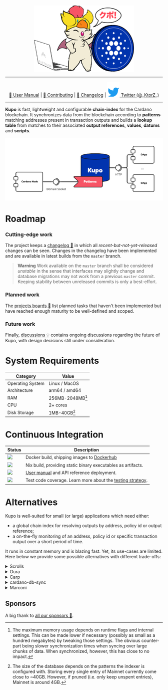 <p align="center">
  <img src="./docs/kupo.png" width="320" />
</p>

---

<p align="center">
  <a href="https://cardanosolutions.github.io/kupo">📖 User Manual</a>
  |
  <a href="CONTRIBUTING.md">🤝 Contributing</a>
  |
  <a href="CHANGELOG.md"> 💾 Changelog</a>
  |
  <a href="https://twitter.com/_KtorZ_"><img src=".github/twitter.svg" alt="Twitter"> Twitter (@_KtorZ_)</a>
</p>

---

**Kupo** is fast, lightweight and configurable **chain-index** for the Cardano blockchain. It synchronizes data from the blockchain according to **patterns** matching addresses present in transaction outputs and builds a **lookup table** from matches to their associated **output references**, **values**, **datums** and **scripts**.

<p align="center">
  <picture>
    <source media="(prefers-color-scheme: dark)" srcset="./docs/architecture-diagram-dark.png 300w" sizes="300px">
    <source media="(prefers-color-scheme: dark and min-width: 480px)" srcset="./docs/architecture-diagram-dark.png 450w" sizes="450px">
    <source media="(prefers-color-scheme: dark and min-width: 780px)" srcset="./docs/architecture-diagram-dark.png 600w" sizes="600px">
    <source media="(min-width: 480px)" srcset="./docs/architecture-diagram-light.png 450w" sizes="450px">
    <source media="(min-width: 780px)" srcset="./docs/architecture-diagram-light.png 600w" sizes="600px">
    <img alt="Kupo: components diagram" src="./docs/architecture-diagram-light.png" width="675">
  </picture>
</p>

# Roadmap

### Cutting-edge work

The project keeps a [changelog 💾](./CHANGELOG.md) in which all _recent-but-not-yet-released_ changes can be seen. Changes in the changelog have been implemented and are available in latest builds from the `master` branch.

> **Warning** Work available on the `master` branch shall be considered _unstable_ in the sense that interfaces may slightly change and database migrations may not work from a previous `master` commit. Keeping stability between unreleased commits is only a best-effort.

### Planned work

The [projects boards 🎯][roadmap] list planned tasks that haven't been implemented but have reached enough maturity to be well-defined and scoped.

### Future work

Finally, [discussions 💡][discussions] contains ongoing discussions regarding the future of Kupo, with design decisions still under consideration.

# System Requirements

| Category         | Value            |
| ---              | ---              |
| Operating System | Linux / MacOS    |
| Architecture     | arm64 / amd64    |
| RAM              | 256MB-2048MB[^1] |
| CPU              | 2+ cores         |
| Disk Storage     | 1MB-40GB[^2]     |

# Continuous Integration

| Status | Description |
| --- | --- |
| <a href="https://github.com/CardanoSolutions/kupo/actions/workflows/docker.yaml"><img src="https://img.shields.io/github/workflow/status/cardanosolutions/kupo/Docker?style=for-the-badge&label=&logo=Docker&logoColor=000000&color=f9dd24" /></a> | Docker build, shipping images to [Dockerhub](https://hub.docker.com/r/cardanosolutions/kupo) |
| <a href="https://github.com/CardanoSolutions/kupo/actions/workflows/nix.yaml"><img src="https://img.shields.io/github/workflow/status/cardanosolutions/kupo/Nix?style=for-the-badge&label=&logo=NixOS&logoColor=000000&color=f9dd24" /></a> | Nix build, providing static binary executables as artifacts. |
| <a href="https://github.com/CardanoSolutions/kupo/actions/workflows/pages/pages-build-deployment"><img src="https://img.shields.io/github/deployments/cardanosolutions/kupo/github-pages?style=for-the-badge&label=&logo=readthedocs&logoColor=000000&color=f9dd24"></a> | [User manual][] and API reference deployment. |
| <img src="https://img.shields.io/static/v1?style=for-the-badge&label=&message=90%&logo=codecov&logoColor=000000&color=f9dd24"> | Test code coverage. Learn more about the [testing strategy][]. |

# Alternatives

Kupo is well-suited for small (or large) applications which need either:

- a global chain index for resolving outputs by address, policy id or output reference;
- a on-the-fly monitoring of an address, policy id or specific transaction output over a short period of time.

It runs in constant memory and is blazing fast. Yet, its use-cases are limited. Here below we provide some possible alternatives with different trade-offs:

<details>
  <summary>Scrolls</summary>

Key differences(s): Scrolls provides (at this stage) an in-memory aggregation engine via Redis. It allows applications to watch and react instantly on the evolution of some aggregated metric (see Scrolls' README for details about what metrics are supported). Because the data is fully stored in-memory, it is not possible to index the entire chain without resorting to large memory requirements. Hence it is more tailored to specific handpicked pieces of information. It also synchronizes blocks from the chain using the node-to-node protocol which means that it can do so on any remote node relay, but it is also slower (because a more defensive protocol) than the node-to-client protocol upon which Kupo relies.

<p align="right">
  <a href="https://github.com/txpipe/scrolls">Learn more</a>
  </p>
</details>

<details>
  <summary>Oura</summary>

Key difference(s): Oura in itself does not provide any chain-indexing, but it supports pluggable sinks where filtered data from the Cardano blockchain can be dumped into (e.g. Elastic Search or Kafka). It also supports a wider variety of events. All-in-all, a good fit for more elaborate solutions.

<p align="right">
  <a href="https://github.com/txpipe/oura/#readme">Learn more</a>
  </p>
</details>

<details>
  <summary>Carp</summary>

Key difference(s): Carp is a modular blockchain indexer built on top of Oura; it synchronizes data in a PostgreSQL database based on behaviors described in _tasks_ (Rust standalone plugins). Some pre-defined common tasks are already available, other can be written on-demand to fit one's use case. As a primary interface, Carps fully relies on PostgreSQL.

<p align="right">
  <a href="https://dcspark.github.io/carp/docs/intro/">Learn more</a>
</p>
</details>

<details>
  <summary>cardano-db-sync</summary>

Key difference(s): cardano-db-sync synchronizes ALL data from the Cardano blockchain, whereas Kupo focuses only on transaction outputs. This comes with obvious trade-offs in both on-disk storage, runtime requirements and performances. Kupo is usually an order of magnitude faster for retrieving outputs by address, stake address or policy id. Note also that like Carp, cardano-db-sync's primary interface is a PostgreSQL database whereas Kupo offers a higher-level HTTP API over JSON.

<p align="right">
  <a href="https://github.com/input-output-hk/cardano-db-sync#cardano-db-sync">Learn more</a>
</p>
</details>

<details>
  <summary>Marconi</summary>

Key differences(s): In a similar fashion to Carp, Marconi offers a modular indexer infrastructure where users can customize data streams through standalone plugins (however written in Haskell). It synchronizes data across multiple streams (utxo, datums and scripts), filters them based on custom plugins and stores them in a SQLite database. At this stage, Marconi is also in at an early development phase.

<p align="right">
  <a href="https://github.com/input-output-hk/plutus-apps/tree/main/marconi#marconi">Learn more</a>
</p>
</details>

## Sponsors

A big thank to [all our sponsors 💖](https://github.com/CardanoSolutions#-sponsors).

[testing strategy]: https://github.com/CardanoSolutions/kupo/tree/master/test#testing-strategy
[user manual]: https://cardanosolutions.github.io/kupo
[discussions]: https://github.com/CardanoSolutions/kupo/discussions/categories/ideas?discussions_q=category%3AIdeas+sort%3Atop
[roadmap]: https://github.com/CardanoSolutions/kupo/projects?type=classic


[^1]: The maximum memory usage depends on runtime flags and internal settings. This can be made lower if necessary (possibly as small as a hundred megabytes) by tweaking those settings. The obvious counter-part being slower synchronization times when syncing over large chunks of data. When synchronized, however, this has close to no impact.

[^2]: The size of the database depends on the patterns the indexer is configured with. Storing every single entry of Mainnet currently come close to ~40GB. However, if pruned (i.e. only keep unspent entries), Mainnet is around 4GB.
